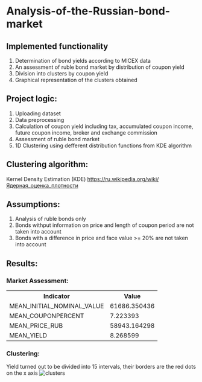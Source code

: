 # Analysis-of-the-Russian-bond-market

## **Implemented functionality**

1. Determination of bond yields according to MICEX data
2. An assessment of ruble bond market by distribution of coupon yield
3. Division into clusters by coupon yield
4. Graphical representation of the clusters obtained 

## **Project logic:**

1. Uploading dataset 
2. Data preprocessing 
3. Calculation of coupon yield including tax, accumulated coupon income, future coupon income, broker and exchange commission
4. Assessment of ruble bond market 
5. 1D Clustering using defferent distribution functions from KDE algorithm

## **Clustering algorithm:**

Kernel Density Estimation (KDE)
https://ru.wikipedia.org/wiki/Ядерная_оценка_плотности

## **Assumptions**:

1. Analysis of ruble bonds only
2. Bonds withput information on price and length of coupon period are not taken into account
3. Bonds with a difference in price and face value >= 20% are not taken into account

## **Results:**

### Market Assessment:
<table>
  <tr>
    <th>Indicator</th>
    <th>Value</th> 
  </tr>
  <tr>
    <td>MEAN_INITIAL_NOMINAL_VALUE
    <td>61686.350436</td> 
  </tr>
  <tr>
    <td>MEAN_COUPONPERCENT</td>
    <td>7.223393</td> 
  </tr>
    <tr>
    <td>MEAN_PRICE_RUB</td>
    <td>58943.164298</td> 
  </tr>
    </tr>
    <tr>
    <td>MEAN_YIELD</td>
    <td>8.268599</td> 
  </tr>
</table>

### Clustering:
Yield turned out to be divided into 15 intervals, their borders are the red dots on the x axis
![clusters](https://github.com/egordeev-ds/Analysis-of-the-Russian-bond-market/blob/master/Unknown.jpg)



